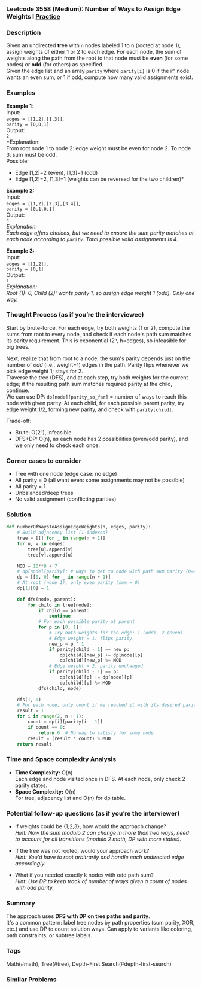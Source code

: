 ### Leetcode 3558 (Medium): Number of Ways to Assign Edge Weights I [Practice](https://leetcode.com/problems/number-of-ways-to-assign-edge-weights-i)

### Description  
Given an undirected **tree** with `n` nodes labeled 1 to n (rooted at node 1), assign weights of either 1 or 2 to each edge. For each node, the sum of weights along the path from the root to that node must be **even** (for some nodes) or **odd** (for others) as specified.  
Given the edge list and an array `parity` where `parity[i]` is 0 if the iᵗʰ node wants an even sum, or 1 if odd, compute how many valid assignments exist.

### Examples  

**Example 1:**  
Input:  
`edges = [[1,2],[1,3]]`,  
`parity = [0,0,1]`  
Output:  
`2`  
*Explanation:  
From root node 1 to node 2: edge weight must be even for node 2. To node 3: sum must be odd.  
Possible:  
- Edge [1,2]=2 (even), [1,3]=1 (odd)  
- Edge [1,2]=2, [1,3]=1 (weights can be reversed for the two children)*

**Example 2:**  
Input:  
`edges = [[1,2],[2,3],[3,4]]`,  
`parity = [0,1,0,1]`  
Output:  
`4`  
*Explanation:  
Each edge offers choices, but we need to ensure the sum parity matches at each node according to `parity`. Total possible valid assignments is 4.*

**Example 3:**  
Input:  
`edges = [[1,2]]`,  
`parity = [0,1]`  
Output:  
`1`  
*Explanation:  
Root (1): 0, Child (2): wants parity 1, so assign edge weight 1 (odd). Only one way.*

### Thought Process (as if you’re the interviewee)  
Start by brute-force. For each edge, try both weights (1 or 2), compute the sums from root to every node, and check if each node's path sum matches its parity requirement. This is exponential (2ʰ, h=edges), so infeasible for big trees.

Next, realize that from root to a node, the sum's parity depends just on the number of *odd* (i.e., weight=1) edges in the path. Parity flips whenever we pick edge weight 1; stays for 2.  
Traverse the tree (DFS), and at each step, try both weights for the current edge; if the resulting path sum matches required parity at the child, continue.  
We can use DP: `dp[node][parity_so_far]` = number of ways to reach this node with given parity. At each child, for each possible parent parity, try edge weight 1/2, forming new parity, and check with `parity[child]`.

Trade-off:  
- Brute: O(2ⁿ), infeasible.  
- DFS+DP: O(n), as each node has 2 possibilities (even/odd parity), and we only need to check each once.

### Corner cases to consider  
- Tree with one node (edge case: no edge)  
- All parity = 0 (all want even: some assignments may not be possible)  
- All parity = 1  
- Unbalanced/deep trees  
- No valid assignment (conflicting parities)

### Solution

```python
def numberOfWaysToAssignEdgeWeights(n, edges, parity):
    # Build adjacency list (1-indexed)
    tree = [[] for _ in range(n + 1)]
    for u, v in edges:
        tree[u].append(v)
        tree[v].append(u)
    
    MOD = 10**9 + 7
    # dp[node][parity]: # ways to get to node with path sum parity (0=even, 1=odd)
    dp = [[0, 0] for _ in range(n + 1)]
    # At root (node 1), only even parity (sum = 0)
    dp[1][0] = 1
    
    def dfs(node, parent):
        for child in tree[node]:
            if child == parent:
                continue
            # For each possible parity at parent
            for p in [0, 1]:
                # Try both weights for the edge: 1 (odd), 2 (even)
                # Edge weight = 1: flips parity
                new_p = p ^ 1
                if parity[child - 1] == new_p:
                    dp[child][new_p] += dp[node][p]
                    dp[child][new_p] %= MOD
                # Edge weight = 2: parity unchanged
                if parity[child - 1] == p:
                    dp[child][p] += dp[node][p]
                    dp[child][p] %= MOD
            dfs(child, node)
    
    dfs(1, 0)
    # For each node, only count if we reached it with its desired parity
    result = 1
    for i in range(2, n + 1):
        count = dp[i][parity[i - 1]]
        if count == 0:
            return 0  # No way to satisfy for some node
        result = (result * count) % MOD
    return result
```

### Time and Space complexity Analysis  

- **Time Complexity:** O(n)  
  Each edge and node visited once in DFS. At each node, only check 2 parity states.
- **Space Complexity:** O(n)  
  For tree, adjacency list and O(n) for dp table.

### Potential follow-up questions (as if you’re the interviewer)  

- If weights could be {1,2,3}, how would the approach change?  
  *Hint: Now the sum modulo 2 can change in more than two ways, need to account for all transitions (modulo 2 math, DP with more states).*

- If the tree was not rooted, would your approach work?  
  *Hint: You'd have to root arbitrarily and handle each undirected edge accordingly.*

- What if you needed exactly k nodes with odd path sum?  
  *Hint: Use DP to keep track of number of ways given a count of nodes with odd parity.*

### Summary
The approach uses **DFS with DP on tree paths and parity**.  
It's a common pattern: label tree nodes by path properties (sum parity, XOR, etc.) and use DP to count solution ways. Can apply to variants like coloring, path constraints, or subtree labels.

### Tags
Math(#math), Tree(#tree), Depth-First Search(#depth-first-search)

### Similar Problems
